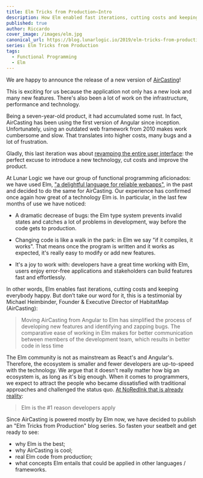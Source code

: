 ```yaml
---
title: Elm Tricks from Production–Intro
description: How Elm enabled fast iterations, cutting costs and keeping everybody happy in one of our projects at work—AirCasting
published: true
author: Riccardo
cover_image: /images/elm.jpg
canonical_url: https://blog.lunarlogic.io/2019/elm-tricks-from-production-intro/
series: Elm Tricks from Production
tags:
  - Functional Programming
  - Elm
---
```


We are happy to announce the release of a new version of [AirCasting](http://aircasting.org)!

This is exciting for us because the application not only has a new look and many new features. There's also been a lot of work on the infrastructure, performance and technology.

Being a seven-year-old product, it had accumulated some rust. In fact, AirCasting has been using the first version of Angular since inception. Unfortunately, using an outdated web framework from 2010 makes work cumbersome and slow. That translates into higher costs, many bugs and a lot of frustration.

Gladly, this last iteration was about [revamping the entire user interface](https://dribbble.com/shots/6790675-AirCasting-environmental-data-monitoring-app): the perfect excuse to introduce a new technology, cut costs and improve the product.

At Lunar Logic we have our group of functional programming aficionados: we have used Elm, ["a delightful language for reliable webapps"](https://elm-lang.org/), in the past and decided to do the same for AirCasting. Our experience has confirmed once again how great of a technology Elm is. In particular, in the last few months of use we have noticed:

- A dramatic decrease of bugs: the Elm type system prevents invalid states and catches a lot of problems in development, way before the code gets to production.

- Changing code is like a walk in the park: in Elm we say "if it compiles, it works". That means once the program is written and it works as expected, it's really easy to modify or add new features.

- It's a joy to work with: developers have a great time working with Elm, users enjoy error-free applications and stakeholders can build features fast and effortlessly.

In other words, Elm enables fast iterations, cutting costs and keeping everybody happy. But don’t take our word for it, this is a testimonial by Michael Heimbinder, Founder & Executive Director of HabitatMap (AirCasting):

> Moving AirCasting from Angular to Elm has simplified the process of developing new features and identifying and zapping bugs. The comparative ease of working in Elm makes for better communication between members of the development team, which results in better code in less time

The Elm community is not as mainstream as React's and Angular's. Therefore, the ecosystem is smaller and fewer developers are up-to-speed with the technology. We argue that it doesn't really matter how big an ecosystem is, as long as it's big enough. When it comes to programmers, we expect to attract the people who became dissatisfied with traditional approaches and challenged the status quo. [At NoRedInk that is already reality](https://youtu.be/5CYeZ2kEiOI?t=1447):

> Elm is the #1 reason developers apply

Since AirCasting is powered mostly by Elm now, we have decided to publish an "Elm Tricks from Production" blog series. So fasten your seatbelt and get ready to see:

- why Elm is the best;
- why AirCasting is cool;
- real Elm code from production;
- what concepts Elm entails that could be applied in other languages / frameworks.
